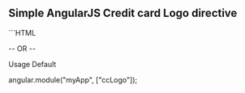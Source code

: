 <h2>Simple AngularJS Credit card Logo directive</h2>
```HTML
<div ng-app="myApp">
 <div cc-logo ng-model="cc" css="false" label="* Card Number" ></div>

-- OR --
<cc-logo 
    ng-model="cc" 
    css="false" 
    label="* Card Number">
</cc-logo>

</div>

Usage
Default

angular.module("myApp", ["ccLogo"]);
```
